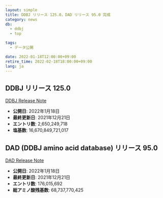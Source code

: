 ```yaml
---
layout: simple
title: DDBJ リリース 125.0，DAD リリース 95.0 完成
category: news
db:
  - ddbj
  - top

tags:
  - データ公開

date: 2022-01-18T12:00:00+09:00
retire_time: 2022-02-18T18:00:00+09:00
lang: ja
---
```


## DDBJ リリース 125.0
[DDBJ Release Note](https://ddbj.nig.ac.jp/public/ddbj_database/release_note_archive/ddbj/ddbjrel.125.txt)
- **公開日**: 2022年1月18日    
- **最終更新日**: 2021年12月21日    
- **エントリ数**:  2,650,249,718    
- **塩基数**: 16,670,849,721,017    

## DAD (DDBJ amino acid database) リリース 95.0
[DAD Release Note](https://ddbj.nig.ac.jp/public/ddbj_database/release_note_archive/dad/dadrel.95.txt)
- **公開日**: 2022年1月18日    
- **最終更新日**: 2021年12月21日    
- **エントリ数**: 176,015,692    
- **総アミノ酸残基数**: 68,737,770,425    

